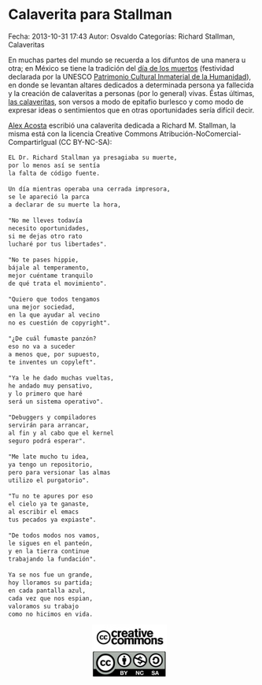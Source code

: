 Calaverita para Stallman
===========

Fecha: 2013-10-31 17:43
Autor: Osvaldo
Categorías: Richard Stallman, Calaveritas

En muchas partes del mundo se recuerda a los difuntos de una manera u otra; en México se tiene la tradición del [día de los muertos](http://es.wikipedia.org/wiki/D%C3%ADa_de_Muertos) (festividad declarada por la UNESCO [Patrimonio Cultural Inmaterial de la Humanidad](https://www.unesco.org/es/articles/el-dia-de-muertos-el-regreso-de-lo-querido)), en donde se levantan altares dedicados a determinada persona ya fallecida y la creación de calaveritas a personas (por lo general) vivas. Éstas últimas, [las calaveritas](http://es.wikipedia.org/wiki/Calavera_literaria), son versos a modo de epitafio burlesco y como modo de expresar ideas o sentimientos que en otras oportunidades sería difícil decir.

<!-- break -->

[Alex Acosta](https://twitter.com/douglax) escribió una calaverita dedicada a Richard M. Stallman, la misma está con la licencia Creative Commons Atribución-NoComercial-CompartirIgual (CC BY-NC-SA):

<pre><code>EL Dr. Richard Stallman ya presagiaba su muerte,
por lo menos así se sentía
la falta de código fuente.

Un día mientras operaba una cerrada impresora,
se le apareció la parca
a declarar de su muerte la hora,

"No me lleves todavía
necesito oportunidades,
si me dejas otro rato
lucharé por tus libertades".

"No te pases hippie,
bájale al temperamento,
mejor cuéntame tranquilo
de qué trata el movimiento".

"Quiero que todos tengamos
una mejor sociedad,
en la que ayudar al vecino
no es cuestión de copyright".

"¿De cuál fumaste panzón?
eso no va a suceder
a menos que, por supuesto,
te inventes un copyleft".

"Ya le he dado muchas vueltas,
he andado muy pensativo,
y lo primero que haré
será un sistema operativo".

"Debuggers y compiladores
servirán para arrancar,
al fin y al cabo que el kernel
seguro podrá esperar".

"Me late mucho tu idea,
ya tengo un repositorio,
pero para versionar las almas
utilizo el purgatorio".

"Tu no te apures por eso
el cielo ya te ganaste,
al escribir el emacs
tus pecados ya expiaste".

"De todos modos nos vamos,
le sigues en el panteón,
y en la tierra continue
trabajando la fundación".

Ya se nos fue un grande,
hoy lloramos su partida;
en cada pantalla azul,
cada vez que nos espian,
valoramos su trabajo
como no hicimos en vida.
</code></pre>

<center>
<img class="img-responsive" style="width:30%;height:auto;margin-right:12px;" src="2013-10-31-calaverita-para-stallman/CC-AlexAcosta.jpg" alt="CC-AlexAcosta" width="425" height="350">
</center>
